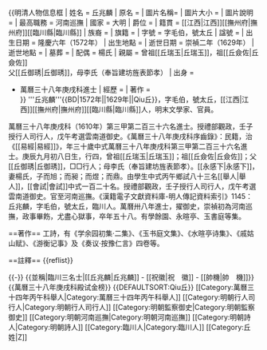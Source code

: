 {{明清人物信息框
| 姓名 = 丘兆麟
| 原名 =
| 圖片名稱= 
| 圖片大小 =
| 圖片說明 = 
| 最高職務 = 河南巡撫
| 國家 = 大明 
| 爵位 =
| 籍貫 = [[江西|江西]][[撫州府|撫州府]][[臨川縣|臨川縣]]
| 族裔 = 
| 旗籍 = 
| 字號 = 字毛伯，號太丘
| 諡號 =
| 出生日期 = 隆慶六年（1572年）
| 出生地點 =
| 逝世日期 = 崇禎二年（1629年）
| 逝世地點 =
| 墓葬 =
| 配偶 = 楊氏
| 親屬 = 曾祖[[丘瑞玉|丘瑞玉]]，祖[[丘僉佐|丘僉佐]]<br>父[[丘御琇|丘御琇]]，母李氏（奉旨建坊旌表節孝）
| 出身 =
* 萬曆三十八年庚戌科進士
| 經歷 =
| 著作 =  
}}
'''丘兆麟'''{{BD|1572年||1629年||Qiu丘}}，字毛伯，號太丘，[[江西|江西]][[撫州府|撫州府]][[臨川縣|臨川縣]]人，明末文學家、官員。

萬曆三十八年庚戌科（1610年）第三甲第二百三十六名進士。授禮部觀政，壬子授行人司行人，戊午考選雲南道御史。<ref>《萬曆三十八年庚戌科序齒錄》：民籍，治《[[易經|易經]]》，年三十歲中式萬曆三十八年庚戌科第三甲第二百三十六名進士。庚辰九月初八日生，行四，曾祖[[丘瑞玉|丘瑞玉]]；祖[[丘僉佐|丘僉佐]]；父[[丘御琇|丘御琇]]，□□行人；母李氏（奉旨建坊旌表節孝）。[[永感下|永感下]]，妻楊氏，子而旭；而昶；而煜；而鼎。由學生中式丙午鄉試八十三名[[舉人|舉人]]，[[會試|會試]]中式一百二十名。授禮部觀政，壬子授行人司行人，戊午考選雲南道御史。</ref>官至河南巡撫。<ref>《漢籍電子文獻資料庫-明人傳記資料索引》1145：丘兆麟，字毛伯，號太丘，臨川人。萬曆卅八年進士，擢御史，崇禎初為河南巡撫，政事畢飭，尤盡心獄事，卒年五十八。有學餘園、永暄亭、玉書庭等集。</ref>

==著作==
工詩，有《学余园初集·二集》、《玉书庭文集》、《水暄亭诗集》、《戚姑山赋》、《游衡记事》及《奏议·按豫仁言》四卷等。

==註釋==
{{reflist}}

{{-}}
{{並稱|臨川三名士|[[丘兆麟|丘兆麟]] - [[祝徽|祝　徽]] - [[帥機|帥　機]]}}
{{萬曆三十八年庚戌科殿试金榜}}
{{DEFAULTSORT:Qiu丘}}
[[Category:萬曆三十四年丙午科舉人|Category:萬曆三十四年丙午科舉人]]
[[Category:明朝行人司行人|Category:明朝行人司行人]]
[[Category:明朝監察御史|Category:明朝監察御史]]
[[Category:明朝河南巡撫|Category:明朝河南巡撫]]
[[Category:明朝詩人|Category:明朝詩人]]
[[Category:臨川人|Category:臨川人]]
[[Category:丘姓|Z]]